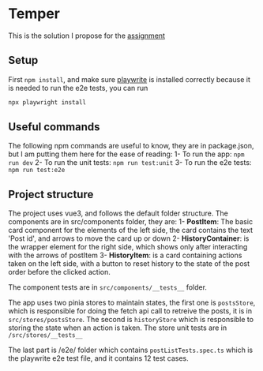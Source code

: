 # Temper

This is the solution I propose for the [assignment](https://temper.notion.site/Temper-Frontend-Engineer-Assignment-ca2598a1ca804444b323d939742897d5)

## Setup

First `npm install`, and make sure [playwrite](https://playwright.dev/) is installed correctly because it is needed to run the e2e tests, you can run
```sh
npx playwright install
```

## Useful commands

The following npm commands are useful to know, they are in package.json, but I am putting them here for the ease of reading:
1- To run the app: `npm run dev`
2- To run the unit tests: `npm run test:unit`
3- To run the e2e tests: `npm run test:e2e`

## Project structure

The project uses vue3, and follows the default folder structure.
The components are in src/components folder, they are:
1- **PostItem**: The basic card component for the elements of the left side, the card contains the text 'Post id', and arrows to move the card up or down
2- **HistoryContainer**: is the wrapper element for the right side, which shows only after interacting with the arrows of postItem
3- **HistoryItem**: is a card containing actions taken on the left side, with a button to reset history to the state of the post order before the clicked action.

The component tests are in ``src/components/__tests__`` folder.

The app uses two pinia stores to maintain states, the first one is `postsStore`, which is responsible for doing the fetch api call to retreive the posts, it is in `src/stores/postsStore`. The second is `historyStore` which is responsible to storing the state when an action is taken. The store unit tests are in ``/src/stores/__tests__``

The last part is /e2e/ folder which contains `postListTests.spec.ts` which is the playwrite e2e test file, and it contains 12 test cases.
